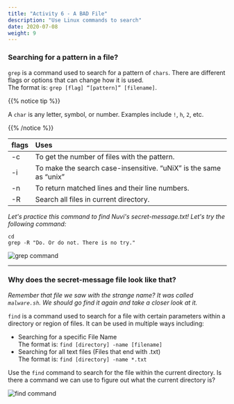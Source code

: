 ```yaml
---
title: "Activity 6 - A BAD File"
description: "Use Linux commands to search"
date: 2020-07-08
weight: 9
---
```


### Searching for a pattern in a file?

`grep` is a command used to search for a pattern of `chars`. There are different flags or options that can change how it is used.  
The format is: `grep [flag] “[pattern]” [filename]`.

{{% notice tip %}}

A `char` is any letter, symbol, or number. Examples include `!`, `h`, `2`, etc.

{{% /notice %}}


|flags | Uses |
| :--- | :---- |
| -c | To get the number of files with the pattern. |
| -i | To make the search case-insensitive. “uNiX” is the same as “unix” |
| -n | To return matched lines and their line numbers. |
| -R | Search all files in current directory. |

*Let's practice this command to find Nuvi's secret-message.txt! Let's try the following command:*

```
cd
grep -R "Do. Or do not. There is no try."
```

![grep command](../images/Act6.1.PNG?classes=border,shadow)

--------------------------

### Why does the secret-message file look like that?

*Remember that file we saw with the strange name? It was called `malware.sh`. We should go find it again and take a closer look 
at it.*

`find` is a command used to search for a file with certain parameters within a directory or region of files. It can be used in multiple ways including:

- Searching for a specific File Name  
 The format is: `find [directory] -name [filename]`
- Searching for all text files (Files that end with .txt)  
 The format is: `find [directory] -name *.txt`

Use the `find` command to search for the file within the current directory. Is there a command we can use to figure out what the current directory is?

![find command](../images/Act6.2.PNG?classes=border,shadow)
